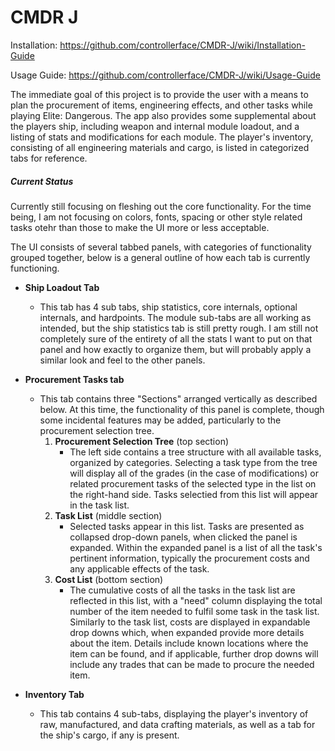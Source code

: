 # CMDR J

Installation: https://github.com/controllerface/CMDR-J/wiki/Installation-Guide

Usage Guide: https://github.com/controllerface/CMDR-J/wiki/Usage-Guide

The immediate goal of this project is to provide the user with a means to plan the procurement of items, engineering effects, and other tasks while playing Elite: Dangerous. The app also provides some supplemental about the players ship, including weapon and internal module loadout, and a listing of stats and modifications for each module. The player's inventory, consisting of all engineering materials and cargo, is listed in categorized tabs for reference.

##### Current Status

Currently still focusing on fleshing out the core functionality. For the time being, I am not focusing on colors, fonts, spacing or other style related tasks otehr than those to make the UI more or less acceptable.

The UI consists of several tabbed panels, with categories of functionality grouped together, below is a general outline of how each tab is currently functioning.

* **Ship Loadout Tab**
    * This tab has 4 sub tabs, ship statistics, core internals, optional internals, and hardpoints. The module sub-tabs are all working as intended, but the ship statistics tab is still pretty rough. I am still not completely sure of the entirety of all the stats I want to put on that panel and how exactly to organize them, but will probably apply a similar look and feel to the other panels.

* **Procurement Tasks tab**
    * This tab contains three "Sections" arranged vertically as described below. At this time, the functionality of this panel is complete, though some incidental features may be added, particularly to the procurement selection tree.
        1. **Procurement Selection Tree** (top section)
            * The left side contains a tree structure with all available tasks, organized by categories. Selecting a task type from the tree will display all of the grades (in the case of modifications) or related procurement tasks of the selected type in the list on the right-hand side. Tasks selectied from this list will appear in the task list.
        2. **Task List** (middle section)
            * Selected tasks appear in this list. Tasks are presented as collapsed drop-down panels, when clicked the panel is expanded. Within the expanded panel is a list of all the task's pertinent information, typically the procurement costs and any applicable effects of the task.
        3. **Cost List** (bottom section)
            * The cumulative costs of all the tasks in the task list are reflected in this list, with a "need" column displaying the total number of the item needed to fulfil some task in the task list. Similarly to the task list, costs are displayed in expandable drop downs which, when expanded provide more details about the item. Details include known locations where the item can be found, and if applicable, further drop downs will include any trades that can be made to procure the needed item.

 * **Inventory Tab**
    * This tab contains 4 sub-tabs, displaying the player's inventory of raw, manufactured, and data crafting materials, as well as a tab for the ship's cargo, if any is present.
